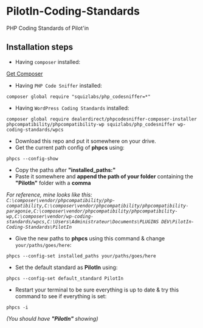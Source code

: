 # PilotIn-Coding-Standards
PHP Coding Standards of Pilot'in

## Installation steps

- Having `composer` installed:

[Get Composer](https://getcomposer.org/download/)
- Having `PHP Code Sniffer` installed:

`composer global require "squizlabs/php_codesniffer=*"`
- Having `WordPress Coding Standards` installed:

`composer global require dealerdirect/phpcodesniffer-composer-installer phpcompatibility/phpcompatibility-wp squizlabs/php_codesniffer wp-coding-standards/wpcs`
- Download this repo and put it somewhere on your drive.
- Get the current path config of **phpcs** using: 

`phpcs --config-show`
- Copy the paths after **"installed_paths:"**
- Paste it somewhere and **append the path of your folder** containing the **"PilotIn"** folder with a **comma**

*For reference, mine looks like this: `C:\composer\vendor/phpcompatibility/php-compatibility,C:\composer\vendor/phpcompatibility/phpcompatibility-paragonie,C:\composer\vendor/phpcompatibility/phpcompatibility-wp,C:\composer\vendor/wp-coding-standards/wpcs,C:\Users\Administrateur\Documents\PLUGINS DEV\PilotIn-Coding-Standards\PilotIn`*

- Give the new paths to **phpcs** using this command & change `your/paths/goes/here`:

`phpcs --config-set installed_paths your/paths/goes/here`
- Set the default standard as **PilotIn** using:

`phpcs --config-set default_standard PilotIn`
- Restart your terminal to be sure everything is up to date & try this command to see if everything is set:

`phpcs -i` 

*(You should have **"PilotIn"** showing)*
